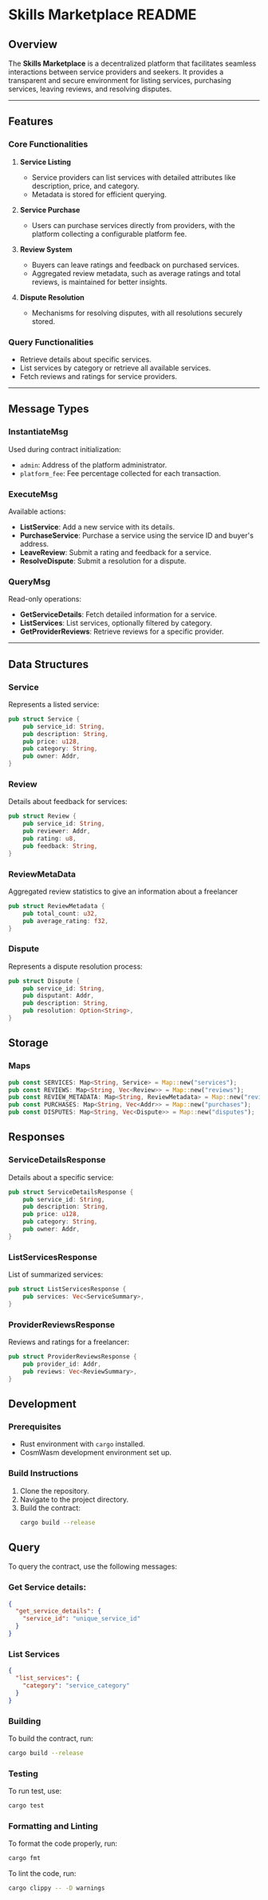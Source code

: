 # Skills Marketplace README

## Overview

The **Skills Marketplace** is a decentralized platform that facilitates seamless interactions between service providers and seekers. It provides a transparent and secure environment for listing services, purchasing services, leaving reviews, and resolving disputes.

---

## Features

### Core Functionalities
1. **Service Listing**
   - Service providers can list services with detailed attributes like description, price, and category.
   - Metadata is stored for efficient querying.

2. **Service Purchase**
   - Users can purchase services directly from providers, with the platform collecting a configurable platform fee.

3. **Review System**
   - Buyers can leave ratings and feedback on purchased services.
   - Aggregated review metadata, such as average ratings and total reviews, is maintained for better insights.

4. **Dispute Resolution**
   - Mechanisms for resolving disputes, with all resolutions securely stored.

### Query Functionalities
- Retrieve details about specific services.
- List services by category or retrieve all available services.
- Fetch reviews and ratings for service providers.

---

## Message Types

### InstantiateMsg
Used during contract initialization:
- `admin`: Address of the platform administrator.
- `platform_fee`: Fee percentage collected for each transaction.

### ExecuteMsg
Available actions:
- **ListService**: Add a new service with its details.
- **PurchaseService**: Purchase a service using the service ID and buyer's address.
- **LeaveReview**: Submit a rating and feedback for a service.
- **ResolveDispute**: Submit a resolution for a dispute.

### QueryMsg
Read-only operations:
- **GetServiceDetails**: Fetch detailed information for a service.
- **ListServices**: List services, optionally filtered by category.
- **GetProviderReviews**: Retrieve reviews for a specific provider.

---

## Data Structures

### Service
Represents a listed service:
```rust
pub struct Service {
    pub service_id: String,
    pub description: String,
    pub price: u128,
    pub category: String,
    pub owner: Addr,
}
```

### Review 
Details about feedback for services:
```rust 
pub struct Review {
    pub service_id: String,
    pub reviewer: Addr,
    pub rating: u8,
    pub feedback: String,
}
```

### ReviewMetaData
Aggregated review statistics to give an information about a freelancer
```rust
pub struct ReviewMetadata {
    pub total_count: u32,
    pub average_rating: f32,
}
```

### Dispute
Represents a dispute resolution process:
```rust
pub struct Dispute {
    pub service_id: String,
    pub disputant: Addr,
    pub description: String,
    pub resolution: Option<String>,
}
```

## Storage

### Maps
```rust
pub const SERVICES: Map<String, Service> = Map::new("services");
pub const REVIEWS: Map<String, Vec<Review>> = Map::new("reviews");
pub const REVIEW_METADATA: Map<String, ReviewMetadata> = Map::new("review_metadata");
pub const PURCHASES: Map<String, Vec<Addr>> = Map::new("purchases");
pub const DISPUTES: Map<String, Vec<Dispute>> = Map::new("disputes");
```

## Responses 

### ServiceDetailsResponse
Details about a specific service:
```rust
pub struct ServiceDetailsResponse {
    pub service_id: String,
    pub description: String,
    pub price: u128,
    pub category: String,
    pub owner: Addr,
}
```

### ListServicesResponse
List of summarized services:
```rust
pub struct ListServicesResponse {
    pub services: Vec<ServiceSummary>,
}
```

### ProviderReviewsResponse
Reviews and ratings for a freelancer:
```rust
pub struct ProviderReviewsResponse {
    pub provider_id: Addr,
    pub reviews: Vec<ReviewSummary>,
}
```

## Development

### Prerequisites
- Rust environment with `cargo` installed.
- CosmWasm development environment set up.

### Build Instructions
1. Clone the repository.
2. Navigate to the project directory.
3. Build the contract:
   ```bash
   cargo build --release
   ```

## Query 

To query the contract, use the following messages:

### Get Service details:

```json 
{
  "get_service_details": {
    "service_id": "unique_service_id"
  }
}
```

### List Services

```json
{
  "list_services": {
    "category": "service_category"
  }
}
```

### Building 

To build the contract, run: 

```sh
cargo build --release
```

### Testing 

To run test, use:

```sh
cargo test
```

### Formatting and Linting

To format the code properly, run:

```sh
cargo fmt
```

To lint the code, run:

```sh
cargo clippy -- -D warnings
```